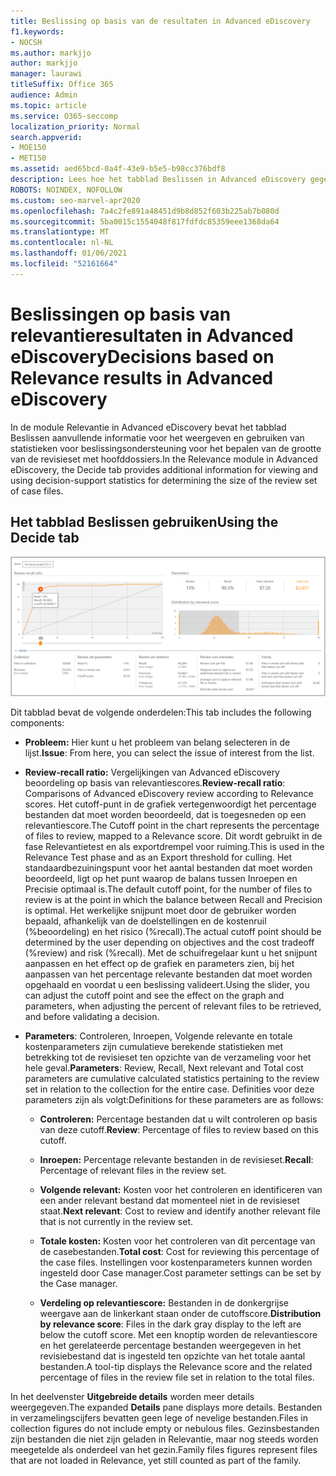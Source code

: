 ```yaml
---
title: Beslissing op basis van de resultaten in Advanced eDiscovery
f1.keywords:
- NOCSH
ms.author: markjjo
author: markjjo
manager: laurawi
titleSuffix: Office 365
audience: Admin
ms.topic: article
ms.service: O365-seccomp
localization_priority: Normal
search.appverid:
- MOE150
- MET150
ms.assetid: aed65bcd-0a4f-43e9-b5e5-b98cc376bdf8
description: Lees hoe het tabblad Beslissen in Advanced eDiscovery gegevens bevat die u kunnen helpen bij het bepalen van de juiste grootte van de revisieset met hoofddossiers.
ROBOTS: NOINDEX, NOFOLLOW
ms.custom: seo-marvel-apr2020
ms.openlocfilehash: 7a4c2fe891a48451d9b8d852f603b225ab7b080d
ms.sourcegitcommit: 5ba0015c1554048f817fdfdc85359eee1368da64
ms.translationtype: MT
ms.contentlocale: nl-NL
ms.lasthandoff: 01/06/2021
ms.locfileid: "52161664"
---
```

# <a name="decisions-based-on-relevance-results-in-advanced-ediscovery"></a><span data-ttu-id="c1d00-103">Beslissingen op basis van relevantieresultaten in Advanced eDiscovery</span><span class="sxs-lookup"><span data-stu-id="c1d00-103">Decisions based on Relevance results in Advanced eDiscovery</span></span>
  
<span data-ttu-id="c1d00-104">In de module Relevantie in Advanced eDiscovery bevat het tabblad Beslissen aanvullende informatie voor het weergeven en gebruiken van statistieken voor beslissingsondersteuning voor het bepalen van de grootte van de revisieset met hoofddossiers.</span><span class="sxs-lookup"><span data-stu-id="c1d00-104">In the Relevance module in Advanced eDiscovery, the Decide tab provides additional information for viewing and using decision-support statistics for determining the size of the review set of case files.</span></span>
  
## <a name="using-the-decide-tab"></a><span data-ttu-id="c1d00-105">Het tabblad Beslissen gebruiken</span><span class="sxs-lookup"><span data-stu-id="c1d00-105">Using the Decide tab</span></span>

![Relevantie bepalen](../media/f32fed89-f3b5-404a-90c7-ea25d2eb58a9.png)
  
<span data-ttu-id="c1d00-107">Dit tabblad bevat de volgende onderdelen:</span><span class="sxs-lookup"><span data-stu-id="c1d00-107">This tab includes the following components:</span></span>
  
- <span data-ttu-id="c1d00-108">**Probleem:** Hier kunt u het probleem van belang selecteren in de lijst.</span><span class="sxs-lookup"><span data-stu-id="c1d00-108">**Issue**: From here, you can select the issue of interest from the list.</span></span>

- <span data-ttu-id="c1d00-109">**Review-recall ratio:** Vergelijkingen van Advanced eDiscovery beoordeling op basis van relevantiescores.</span><span class="sxs-lookup"><span data-stu-id="c1d00-109">**Review-recall ratio**: Comparisons of Advanced eDiscovery review according to Relevance scores.</span></span> <span data-ttu-id="c1d00-110">Het cutoff-punt in de grafiek vertegenwoordigt het percentage bestanden dat moet worden beoordeeld, dat is toegesneden op een relevantiescore.</span><span class="sxs-lookup"><span data-stu-id="c1d00-110">The Cutoff point in the chart represents the percentage of files to review, mapped to a Relevance score.</span></span> <span data-ttu-id="c1d00-111">Dit wordt gebruikt in de fase Relevantietest en als exportdrempel voor ruiming.</span><span class="sxs-lookup"><span data-stu-id="c1d00-111">This is used in the Relevance Test phase and as an Export threshold for culling.</span></span> <span data-ttu-id="c1d00-112">Het standaardbezuiningspunt voor het aantal bestanden dat moet worden beoordeeld, ligt op het punt waarop de balans tussen Inroepen en Precisie optimaal is.</span><span class="sxs-lookup"><span data-stu-id="c1d00-112">The default cutoff point, for the number of files to review is at the point in which the balance between Recall and Precision is optimal.</span></span> <span data-ttu-id="c1d00-113">Het werkelijke snijpunt moet door de gebruiker worden bepaald, afhankelijk van de doelstellingen en de kostenruil (%beoordeling) en het risico (%recall).</span><span class="sxs-lookup"><span data-stu-id="c1d00-113">The actual cutoff point should be determined by the user depending on objectives and the cost tradeoff (%review) and risk (%recall).</span></span> <span data-ttu-id="c1d00-114">Met de schuifregelaar kunt u het snijpunt aanpassen en het effect op de grafiek en parameters zien, bij het aanpassen van het percentage relevante bestanden dat moet worden opgehaald en voordat u een beslissing valideert.</span><span class="sxs-lookup"><span data-stu-id="c1d00-114">Using the slider, you can adjust the cutoff point and see the effect on the graph and parameters, when adjusting the percent of relevant files to be retrieved, and before validating a decision.</span></span>

- <span data-ttu-id="c1d00-115">**Parameters**: Controleren, Inroepen, Volgende relevante en totale kostenparameters zijn cumulatieve berekende statistieken met betrekking tot de revisieset ten opzichte van de verzameling voor het hele geval.</span><span class="sxs-lookup"><span data-stu-id="c1d00-115">**Parameters**: Review, Recall, Next relevant and Total cost parameters are cumulative calculated statistics pertaining to the review set in relation to the collection for the entire case.</span></span> <span data-ttu-id="c1d00-116">Definities voor deze parameters zijn als volgt:</span><span class="sxs-lookup"><span data-stu-id="c1d00-116">Definitions for these parameters are as follows:</span></span>

  - <span data-ttu-id="c1d00-117">**Controleren:** Percentage bestanden dat u wilt controleren op basis van deze cutoff.</span><span class="sxs-lookup"><span data-stu-id="c1d00-117">**Review**: Percentage of files to review based on this cutoff.</span></span>

  - <span data-ttu-id="c1d00-118">**Inroepen:** Percentage relevante bestanden in de revisieset.</span><span class="sxs-lookup"><span data-stu-id="c1d00-118">**Recall**: Percentage of relevant files in the review set.</span></span>

  - <span data-ttu-id="c1d00-119">**Volgende relevant:** Kosten voor het controleren en identificeren van een ander relevant bestand dat momenteel niet in de revisieset staat.</span><span class="sxs-lookup"><span data-stu-id="c1d00-119">**Next relevant**: Cost to review and identify another relevant file that is not currently in the review set.</span></span>

  - <span data-ttu-id="c1d00-120">**Totale kosten:** Kosten voor het controleren van dit percentage van de casebestanden.</span><span class="sxs-lookup"><span data-stu-id="c1d00-120">**Total cost**: Cost for reviewing this percentage of the case files.</span></span> <span data-ttu-id="c1d00-121">Instellingen voor kostenparameters kunnen worden ingesteld door Case manager.</span><span class="sxs-lookup"><span data-stu-id="c1d00-121">Cost parameter settings can be set by the Case manager.</span></span>

  - <span data-ttu-id="c1d00-122">**Verdeling op relevantiescore:** Bestanden in de donkergrijse weergave aan de linkerkant staan onder de cutoffscore.</span><span class="sxs-lookup"><span data-stu-id="c1d00-122">**Distribution by relevance score**: Files in the dark gray display to the left are below the cutoff score.</span></span> <span data-ttu-id="c1d00-123">Met een knoptip worden de relevantiescore en het gerelateerde percentage bestanden weergegeven in het revisiebestand dat is ingesteld ten opzichte van het totale aantal bestanden.</span><span class="sxs-lookup"><span data-stu-id="c1d00-123">A tool-tip displays the Relevance score and the related percentage of files in the review file set in relation to the total files.</span></span>

<span data-ttu-id="c1d00-124">In het deelvenster **Uitgebreide details** worden meer details weergegeven.</span><span class="sxs-lookup"><span data-stu-id="c1d00-124">The expanded **Details** pane displays more details.</span></span> <span data-ttu-id="c1d00-125">Bestanden in verzamelingscijfers bevatten geen lege of nevelige bestanden.</span><span class="sxs-lookup"><span data-stu-id="c1d00-125">Files in collection figures do not include empty or nebulous files.</span></span> <span data-ttu-id="c1d00-126">Gezinsbestanden zijn bestanden die niet zijn geladen in Relevantie, maar nog steeds worden meegetelde als onderdeel van het gezin.</span><span class="sxs-lookup"><span data-stu-id="c1d00-126">Family files figures represent files that are not loaded in Relevance, yet still counted as part of the family.</span></span>

